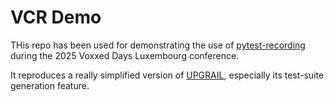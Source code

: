 # VCR Demo

THis repo has been used for demonstrating the use of 
[pytest-recording](https://github.com/kiwicom/pytest-recording/tree/master) 
during the 2025 Voxxed Days Luxembourg conference.

It reproduces a really simplified version of [UPGRAIL](https://upgrail.ekinox.io),
especially its test-suite generation feature.
